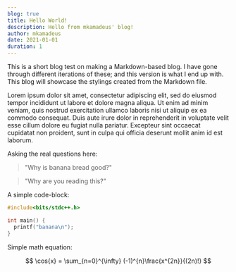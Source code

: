 ```yaml
---
blog: true
title: Hello World!
description: Hello from mkamadeus' blog!
author: mkamadeus
date: 2021-01-01
duration: 1
---
```


This is a short blog test on making a Markdown-based blog.
I have gone through different iterations of these; and this version is what I end up with.
This blog will showcase the stylings created from the Markdown file.

Lorem ipsum dolor sit amet, consectetur adipiscing elit, sed do eiusmod tempor incididunt ut labore et dolore magna aliqua. Ut enim ad minim veniam, quis nostrud exercitation ullamco laboris nisi ut aliquip ex ea commodo consequat. Duis aute irure dolor in reprehenderit in voluptate velit esse cillum dolore eu fugiat nulla pariatur. Excepteur sint occaecat cupidatat non proident, sunt in culpa qui officia deserunt mollit anim id est laborum.

Asking the real questions here:

> "Why is banana bread good?"

> "Why are you reading this?"

A simple code-block:

```c++
#include<bits/stdc++.h>

int main() {
  printf("banana\n");
}
```

Simple math equation:

$$ \cos{x} = \sum_{n=0}^{\infty} (-1)^{n}\frac{x^{2n}}{(2n)!} $$
